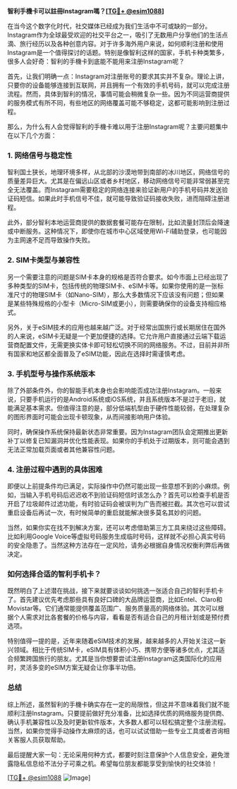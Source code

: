 **智利手機卡可以註冊Instagram嗎？[[TG💪+ @esim1088](https://t.me/s/esim1088)]**

在当今这个数字化时代，社交媒体已经成为我们生活中不可或缺的一部分。Instagram作为全球最受欢迎的社交平台之一，吸引了无数用户分享他们的生活点滴、旅行经历以及各种创意内容。对于许多海外用户来说，如何顺利注册和使用Instagram是一个值得探讨的话题。特别是像智利这样的国家，手机卡种类繁多，很多人会好奇：智利的手機卡到底能不能用来注册Instagram呢？

首先，让我们明确一点：Instagram对注册账号的要求其实并不复杂。理论上讲，只要你的设备能够连接到互联网，并且拥有一个有效的手机号码，就可以完成注册流程。然而，具体到智利的情况，事情可能会稍微复杂一些。因为不同运营商提供的服务模式有所不同，有些地区的网络覆盖可能不够稳定，这都可能影响到注册过程。

那么，为什么有人会觉得智利的手機卡难以用于注册Instagram呢？主要问题集中在以下几个方面：

### **1. 网络信号与稳定性**
智利国土狭长，地理环境多样，从北部的沙漠地带到南部的冰川地区，网络信号的质量差异巨大。尤其是在偏远山区或者乡村地区，移动网络信号可能非常弱甚至完全无法覆盖。而Instagram需要稳定的网络连接来验证新用户的手机号码并发送验证码短信。如果此时手机信号不佳，就可能导致验证码接收失败，进而阻碍注册进程。

此外，部分智利本地运营商提供的数据套餐可能存在限制，比如流量封顶后会降速或中断服务。这种情况下，即使你在城市中心区域使用Wi-Fi辅助登录，也可能因为主网速不足而导致操作失败。

### **2. SIM卡类型与兼容性**
另一个需要注意的问题是SIM卡本身的规格是否符合要求。如今市面上已经出现了多种类型的SIM卡，包括传统的物理SIM卡、eSIM卡等。如果你使用的是一张标准尺寸的物理SIM卡（如Nano-SIM），那么大多数情况下应该没有问题；但如果是某些特殊规格的小型卡（Micro-SIM或更小），则需要确保你的设备支持相应格式。

另外，关于eSIM技术的应用也越来越广泛。对于经常出国旅行或长期居住在国外的人来说，eSIM卡无疑是一个更加便捷的选择。它允许用户直接通过云端下载运营商配置文件，无需更换实体卡即可轻松切换不同的网络服务。不过，目前并非所有国家和地区都全面普及了eSIM功能，因此在选择时需谨慎考虑。

### **3. 手机型号与操作系统版本**
除了外部条件外，你的智能手机本身也会影响能否成功注册Instagram。一般来说，只要手机运行的是Android系统或iOS系统，并且系统版本不是过于老旧，就能满足基本需求。但值得注意的是，部分低端机型由于硬件性能较弱，在处理复杂的图形界面时可能会出现卡顿现象，从而间接影响用户体验。

同时，确保操作系统保持最新状态非常重要。因为Instagram团队会定期推出更新补丁以修复已知漏洞并优化性能表现。如果你的手机处于过期版本，则可能会遇到无法正常加载页面或者其他兼容性问题。

### **4. 注册过程中遇到的具体困难**
即便以上前提条件均已满足，实际操作中仍然可能出现一些意想不到的小麻烦。例如，当输入手机号码后迟迟收不到验证码短信时该怎么办？首先可以检查手机是否开启了垃圾邮件过滤功能，有时验证码会被误判为广告而被拦截。其次也可以尝试重启设备后再试一次，有时候简单的重启就能解决很多莫名其妙的问题。

当然，如果你实在找不到解决方案，还可以考虑借助第三方工具来绕过这些障碍。比如利用Google Voice等虚拟号码服务生成临时号码，这样就不必担心真实号码的安全隐患了。当然这种方法存在一定风险，请务必根据自身情况权衡利弊后再做决定。

### **如何选择合适的智利手机卡？**
既然明白了上述潜在挑战，接下来就要谈谈如何挑选一张适合自己的智利手机卡了。首先建议优先考虑那些具有良好口碑的大品牌运营商，比如Entel、Claro和Movistar等。它们通常能提供覆盖范围广、服务质量高的网络体验。其次可以根据个人需求对比各套餐的价格与内容，看看是否有适合自己的月租计划或是预付费选项。

特别值得一提的是，近年来随着eSIM技术的发展，越来越多的人开始关注这一新兴领域。相比于传统SIM卡，eSIM具有体积小巧、携带方便等诸多优点，尤其适合频繁跨国旅行的朋友。尤其是当你想要尝试注册Instagram这类国际化的应用时，灵活多变的eSIM方案无疑会让你事半功倍。

### **总结**
综上所述，虽然智利的手機卡确实存在一定的局限性，但这并不意味着我们就不能顺利注册Instagram。只要提前做好充分准备，比如选择优质的网络服务提供商、确认手机兼容性以及及时更新软件版本，大多数人都可以轻松搞定整个注册流程。当然，如果你觉得手动操作太麻烦的话，也可以试试借助一些专业工具或者咨询相关客服人员获取帮助。

最后提醒大家一句：无论采用何种方式，都要时刻注意保护个人信息安全，避免泄露隐私信息给不法分子可乘之机。希望每位朋友都能享受到愉快的社交体验！

[[TG💪+ @esim1088](https://t.me/s/esim1088) ![Image](https://i.postimg.cc/4NQfJmqS/Snipaste-2025-05-13-00-14-12.png)]